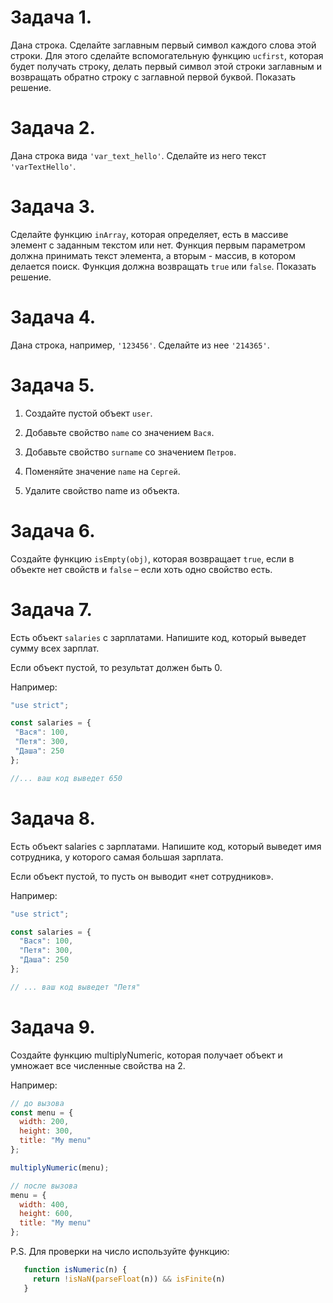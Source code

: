  # Задача 1.
 Дана строка. Сделайте заглавным первый символ каждого слова этой строки. Для этого сделайте вспомогательную функцию `ucfirst`, которая будет получать строку, делать первый символ этой строки заглавным и возвращать обратно строку с заглавной первой буквой. Показать решение.

 # Задача 2.
 Дана строка вида `'var_text_hello'`. Сделайте из него текст `'varTextHello'`.

 # Задача 3.
 Сделайте функцию `inArray`, которая определяет, есть в массиве элемент с заданным текстом или нет. Функция первым параметром должна принимать текст элемента, а вторым - массив, в котором делается поиск. Функция должна возвращать `true` или `false`. Показать решение.

 # Задача 4.
 Дана строка, например, `'123456'`. Сделайте из нее `'214365'`.
 
 # Задача 5.
 1) Создайте пустой объект `user`.
 
 2) Добавьте свойство `name` со значением `Вася`.
 
 3) Добавьте свойство `surname` со значением `Петров`.
 
 4) Поменяйте значение `name` на `Сергей`.
 
 5) Удалите свойство name из объекта.
 
 # Задача 6.
 Создайте функцию `isEmpty(obj)`, которая возвращает `true`, если в объекте нет свойств и `false` – если хоть одно свойство есть.
 
 # Задача 7.
 Есть объект `salaries` с зарплатами. Напишите код, который выведет сумму всех зарплат.
 
 Если объект пустой, то результат должен быть 0.
 
 Например:
  ```javascript
 "use strict";
 
 const salaries = {
   "Вася": 100,
   "Петя": 300,
   "Даша": 250
 };
 
 //... ваш код выведет 650
 ````
 
 # Задача 8.
 Есть объект salaries с зарплатами. Напишите код, который выведет имя сотрудника, у которого самая большая зарплата.
 
 Если объект пустой, то пусть он выводит «нет сотрудников».
 
 Например:
 ```javascript
 "use strict";
 
 const salaries = {
   "Вася": 100,
   "Петя": 300,
   "Даша": 250
 };
 
 // ... ваш код выведет "Петя"
 ```
 
 # Задача 9.
 Создайте функцию multiplyNumeric, которая получает объект и умножает все численные свойства на 2. 
 
 Например:
  ```javascript
  // до вызова
  const menu = {
    width: 200,
    height: 300,
    title: "My menu"
  };
  
  multiplyNumeric(menu);
  
  // после вызова
  menu = {
    width: 400,
    height: 600,
    title: "My menu"
  };
  ```
  
  P.S. Для проверки на число используйте функцию:
  
 ```javascript
    function isNumeric(n) {
      return !isNaN(parseFloat(n)) && isFinite(n)
    }
 ```